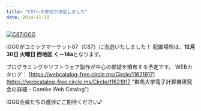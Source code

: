 ```yaml
---
title: "C87への参加が決定しました"
date: 2014-11-10
---
```


[![C87IGGG](//www.iggg.org/wp-content/uploads/2014/11/d598e465-9783-4520-8f51-4d42579ec055.png)](//www.iggg.org/wp-content/uploads/2014/11/d598e465-9783-4520-8f51-4d42579ec055.png)

IGGGがコミックマーケット87（C87）に当選いたしました！
配置場所は、**12月30日 火曜日 西地区 く－14a**となります。

プログラミングやソフトウェア製作が中心の部誌を頒布する予定です。
WEBカタログ：
[https://webcatalog-free.circle.ms/Circle/11621917](https://webcatalog-free.circle.ms/Circle/11621917 "群馬大学電子計算機研究会の詳細 - Comike Web Catalog")

IGGG会員たちの進捗にご期待ください♪
